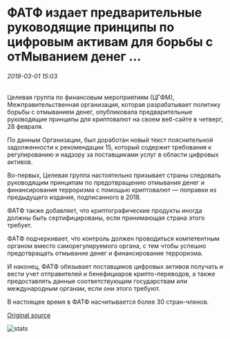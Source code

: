 # ФАТФ издает предварительные руководящие принципы по цифровым активам для борьбы с отМыванием денег ...

###### 2019-03-01 15:03

Целевая группа по финансовым мероприятиям (ЦГФМ), Межправительственная организация, которая разрабатывает политику борьбы с отмыванием денег, опубликовала предварительные руководящие принципы для криптовалют на своем веб-сайте в четверг, 28 февраля.

По данным Организации, был доработан новый текст пояснительной задолженности к рекомендации 15, который содержит требования к регулированию и надзору за поставщиками услуг в области цифровых активов.

Во-первых, Целевая группа настоятельно призывает страны следовать руководящим принципам по предотвращению отмывания денег и финансирования терроризма с помощью криптовалют — поправки из предыдущего издания, подписанного в 2018.

ФАТФ также добавляет, что криптографические продукты иногда должны быть сертифицированы, если принимающая страна этого требует.

ФАТФ подчеркивает, что контроль должен проводиться компетентным органом вместо саморегулируемого органа, с тем чтобы успешно предотвращать отмывание денег и финансирование терроризма.

И наконец, ФАТФ обязывает поставщиков цифровых активов получать и вести учет отправителей и бенефициаров крипто-переводов, а также предоставлять данные соответствующим государствам или международным органам, если они этого требуют.

В настоящее время в ФАТФ насчитывается более 30 стран-членов.

[Original source](https://cointelegraph.com/news/fatf-issues-preliminary-guidelines-on-digital-assets-to-combat-money-laundering)

![stats](https://c.statcounter.com/11760860/0/a89fa40b/1/ "stats")
